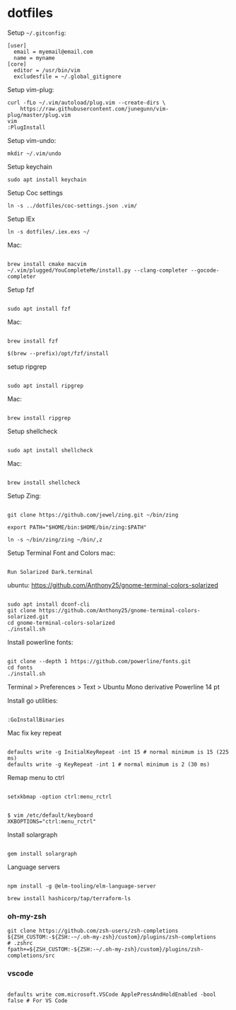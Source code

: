 # dotfiles

Setup `~/.gitconfig`:

```
[user]
  email = myemail@email.com
  name = myname
[core]
  editor = /usr/bin/vim
  excludesfile = ~/.global_gitignore
```

Setup vim-plug:

```
curl -fLo ~/.vim/autoload/plug.vim --create-dirs \
    https://raw.githubusercontent.com/junegunn/vim-plug/master/plug.vim
vim
:PlugInstall
```

Setup vim-undo:

```
mkdir ~/.vim/undo
```

Setup keychain

```
sudo apt install keychain
```

Setup Coc settings

```
ln -s ../dotfiles/coc-settings.json .vim/
```

Setup IEx

```
ln -s dotfiles/.iex.exs ~/
```

Mac:

```

brew install cmake macvim
~/.vim/plugged/YouCompleteMe/install.py --clang-completer --gocode-completer

```

Setup fzf

```

sudo apt install fzf

```

Mac:

```

brew install fzf

$(brew --prefix)/opt/fzf/install
```

setup ripgrep

```

sudo apt install ripgrep

```

Mac:

```

brew install ripgrep

```

Setup shellcheck

```

sudo apt install shellcheck

```

Mac:

```

brew install shellcheck

```

Setup Zing:

```

git clone https://github.com/jewel/zing.git ~/bin/zing

export PATH="$HOME/bin:$HOME/bin/zing:$PATH"

ln -s ~/bin/zing/zing ~/bin/,z

```

Setup Terminal Font and Colors
mac:

```

Run Solarized Dark.terminal

```

ubuntu:
https://github.com/Anthony25/gnome-terminal-colors-solarized

```

sudo apt install dconf-cli
git clone https://github.com/Anthony25/gnome-terminal-colors-solarized.git
cd gnome-terminal-colors-solarized
./install.sh

```

Install powerline fonts:

```

git clone --depth 1 https://github.com/powerline/fonts.git
cd fonts
./install.sh

```

Terminal > Preferences > Text > Ubuntu Mono derivative Powerline 14 pt

Install go utilities:

```

:GoInstallBinaries

```

Mac fix key repeat

```

defaults write -g InitialKeyRepeat -int 15 # normal minimum is 15 (225 ms)
defaults write -g KeyRepeat -int 1 # normal minimum is 2 (30 ms)

```

Remap menu to ctrl

```

setxkbmap -option ctrl:menu_rctrl

```

```

$ vim /etc/default/keyboard
XKBOPTIONS="ctrl:menu_rctrl"

```

Install solargraph

```

gem install solargraph

```

Language servers

```

npm install -g @elm-tooling/elm-language-server

```

```
brew install hashicorp/tap/terraform-ls
```

### oh-my-zsh

```
git clone https://github.com/zsh-users/zsh-completions ${ZSH_CUSTOM:-${ZSH:-~/.oh-my-zsh}/custom}/plugins/zsh-completions
# .zshrc
fpath+=${ZSH_CUSTOM:-${ZSH:-~/.oh-my-zsh}/custom}/plugins/zsh-completions/src
```

### vscode

```

defaults write com.microsoft.VSCode ApplePressAndHoldEnabled -bool false # For VS Code

```
